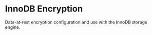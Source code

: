 
# InnoDB Encryption

Data-at-rest encryption configuration and use with the InnoDB storage engine.

